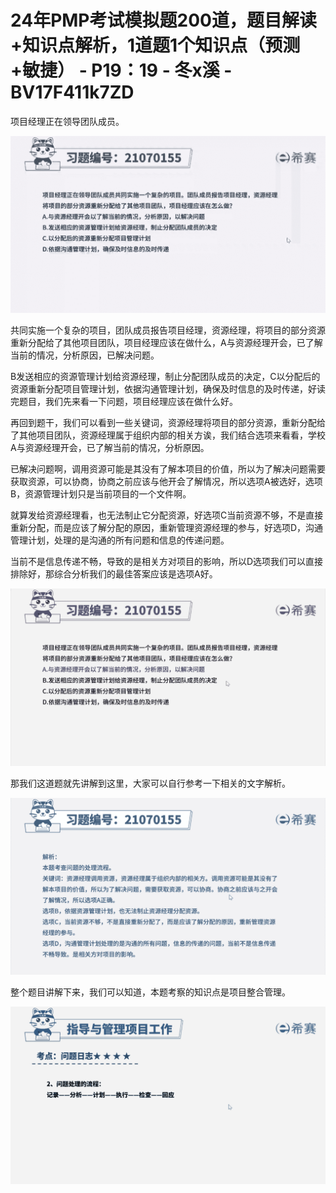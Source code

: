 # 24年PMP考试模拟题200道，题目解读+知识点解析，1道题1个知识点（预测+敏捷） - P19：19 - 冬x溪 - BV17F411k7ZD

项目经理正在领导团队成员。

![](img/f4676ae05a53dfb94bc5acf4d1270eab_1.png)

共同实施一个复杂的项目，团队成员报告项目经理，资源经理，将项目的部分资源重新分配给了其他项目团队，项目经理应该在做什么，A与资源经理开会，已了解当前的情况，分析原因，已解决问题。

B发送相应的资源管理计划给资源经理，制止分配团队成员的决定，C以分配后的资源重新分配项目管理计划，依据沟通管理计划，确保及时信息的及时传递，好读完题目，我们先来看一下问题，项目经理应该在做什么好。

再回到题干，我们可以看到一些关键词，资源经理将项目的部分资源，重新分配给了其他项目团队，资源经理属于组织内部的相关方诶，我们结合选项来看看，学校A与资源经理开会，已了解当前的情况，分析原因。

已解决问题啊，调用资源可能是其没有了解本项目的价值，所以为了解决问题需要获取资源，可以协商，协商之前应该与他开会了解情况，所以选项A被选好，选项B，资源管理计划只是当前项目的一个文件啊。

就算发给资源经理看，也无法制止它分配资源，好选项C当前资源不够，不是直接重新分配，而是应该了解分配的原因，重新管理资源经理的参与，好选项D，沟通管理计划，处理的是沟通的所有问题和信息的传递问题。

当前不是信息传递不畅，导致的是相关方对项目的影响，所以D选项我们可以直接排除好，那综合分析我们的最佳答案应该是选项A好。



![](img/f4676ae05a53dfb94bc5acf4d1270eab_3.png)

那我们这道题就先讲解到这里，大家可以自行参考一下相关的文字解析。

![](img/f4676ae05a53dfb94bc5acf4d1270eab_5.png)

整个题目讲解下来，我们可以知道，本题考察的知识点是项目整合管理。

![](img/f4676ae05a53dfb94bc5acf4d1270eab_7.png)